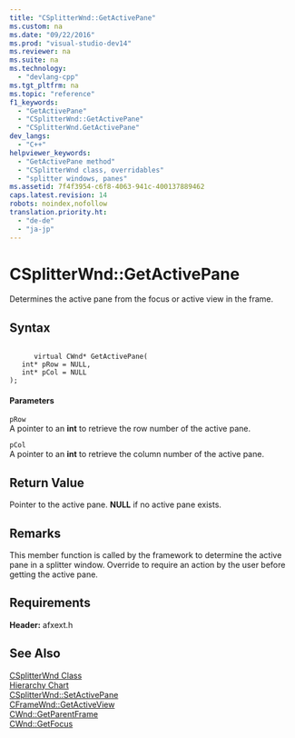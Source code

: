 ```yaml
---
title: "CSplitterWnd::GetActivePane"
ms.custom: na
ms.date: "09/22/2016"
ms.prod: "visual-studio-dev14"
ms.reviewer: na
ms.suite: na
ms.technology: 
  - "devlang-cpp"
ms.tgt_pltfrm: na
ms.topic: "reference"
f1_keywords: 
  - "GetActivePane"
  - "CSplitterWnd::GetActivePane"
  - "CSplitterWnd.GetActivePane"
dev_langs: 
  - "C++"
helpviewer_keywords: 
  - "GetActivePane method"
  - "CSplitterWnd class, overridables"
  - "splitter windows, panes"
ms.assetid: 7f4f3954-c6f8-4063-941c-400137889462
caps.latest.revision: 14
robots: noindex,nofollow
translation.priority.ht: 
  - "de-de"
  - "ja-jp"
---
```

# CSplitterWnd::GetActivePane
Determines the active pane from the focus or active view in the frame.  
  
## Syntax  
  
```  
  
      virtual CWnd* GetActivePane(  
   int* pRow = NULL,  
   int* pCol = NULL  
);  
```  
  
#### Parameters  
 `pRow`  
 A pointer to an **int** to retrieve the row number of the active pane.  
  
 `pCol`  
 A pointer to an **int** to retrieve the column number of the active pane.  
  
## Return Value  
 Pointer to the active pane. **NULL** if no active pane exists.  
  
## Remarks  
 This member function is called by the framework to determine the active pane in a splitter window. Override to require an action by the user before getting the active pane.  
  
## Requirements  
 **Header:** afxext.h  
  
## See Also  
 [CSplitterWnd Class](../vs140/csplitterwnd-class.md)   
 [Hierarchy Chart](../vs140/hierarchy-chart.md)   
 [CSplitterWnd::SetActivePane](../vs140/csplitterwnd--setactivepane.md)   
 [CFrameWnd::GetActiveView](../vs140/cframewnd--getactiveview.md)   
 [CWnd::GetParentFrame](../vs140/cwnd--getparentframe.md)   
 [CWnd::GetFocus](../vs140/cwnd--getfocus.md)